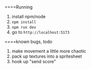 ====Running

1. install npm/node
1. ```npm install```
1. ```npm run dev```
1. go to `http://localhost:5173`


====known bugs, todo

1. make movement a little more chaotic
1. pack up textures into a spritesheet
1. hook up "send score"